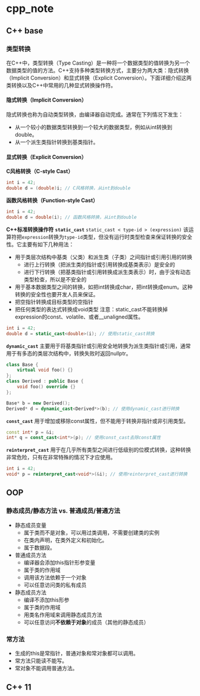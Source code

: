 # cpp_note
## C++ base
### 类型转换
在C++中，类型转换（Type Casting）是一种将一个数据类型的值转换为另一个数据类型的值的方法。C++支持多种类型转换方式，主要分为两大类：隐式转换（Implicit Conversion）和显式转换（Explicit Conversion）。下面详细介绍这两类转换以及C++中常用的几种显式转换操作符。
#### 隐式转换（Implicit Conversion）
隐式转换也称为自动类型转换，由编译器自动完成。通常在下列情况下发生：
- 从一个较小的数据类型转换到一个较大的数据类型，例如从int转换到double。
- 从一个派生类指针转换到基类指针。
#### 显式转换（Explicit Conversion）
**C风格转换（C-style Cast）**
```cpp
int i = 42;
double d = (double)i; // C风格转换，从int到double
```
**函数风格转换（Function-style Cast）**
```cpp
int i = 42;
double d = double(i); // 函数风格转换，从int到double
```
**C++标准转换操作符**
**`static_cast`**
`static_cast < type-id > (expression)`
该运算符把`expression`转换为`type-id`类型，但没有运行时类型检查来保证转换的安全性。它主要有如下几种用法：
- 用于类层次结构中基类（父类）和派生类（子类）之间指针或引用引用的转换
  - 进行上行转换（把派生类的指针或引用转换成基类表示）是安全的
  - 进行下行转换（把基类指针或引用转换成派生类表示）时，由于没有动态类型检查，所以是不安全的
- 用于基本数据类型之间的转换，如把int转换成char，把int转换成enum。这种转换的安全性也要开发人员来保证。
- 把空指针转换成目标类型的空指针
- 把任何类型的表达式转换成void类型
注意：static_cast不能转换掉expression的const、volatile、或者__unaligned属性。
```cpp
int i = 42;
double d = static_cast<double>(i); // 使用static_cast转换
```
**`dynamic_cast`**
主要用于将基类指针或引用安全地转换为派生类指针或引用，通常用于有多态的类层次结构中，转换失败时返回nullptr。
```cpp
class Base {
    virtual void foo() {}
};
class Derived : public Base {
    void foo() override {}
};

Base* b = new Derived();
Derived* d = dynamic_cast<Derived*>(b); // 使用dynamic_cast进行转换
```
**`const_cast`**
用于增加或移除const属性，但不能用于转换非指针或非引用类型。
```cpp
const int* p = &i;
int* q = const_cast<int*>(p); // 使用const_cast去除const属性
```
**`reinterpret_cast`**
用于在几乎所有类型之间进行低级别的位模式转换，这种转换非常危险，只有在非常特殊的情况下才应使用。
```cpp
int i = 42;
void* p = reinterpret_cast<void*>(&i); // 使用reinterpret_cast进行转换
```

## OOP
### 静态成员/静态方法 vs. 普通成员/普通方法
- 静态成员变量
  - 属于类而不是对象，可以用过类调用，不需要创建类的实例
  - 在类内声明，在类外定义和初始化。
  - 属于数据段。
- 普通成员方法
  - 编译器会添加this指针形参变量
  - 属于类的作用域
  - 调用该方法依赖于一个对象
  - 可以任意访问类的私有成员
- 静态成员方法
  - 编译不添加this形参
  - 属于类的作用域
  - 用类名作用域来调用静态成员方法
  - 可以任意访问**不依赖于对象**的成员（其他的静态成员）
### 常方法
- 生成的this是常指针，普通对象和常对象都可以调用。
- 常方法只能读不能写。
- 常对象不能调用普通方法。
## C++ 11
### 